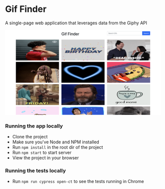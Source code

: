 # Gif Finder

A single-page web application that leverages data from the Giphy API

![Alt text](src/Fixtures/Giphy.png?raw=true "Giphy API")

### Running the app locally
- Clone the project
- Make sure you've Node and NPM installed
- Run `npm install` in the root dir of the project 
- Run `npm start` to start server
- View the project in your browser

### Running the tests locally
- Run `npm run cypress open-ct` to see the tests running in Chrome
